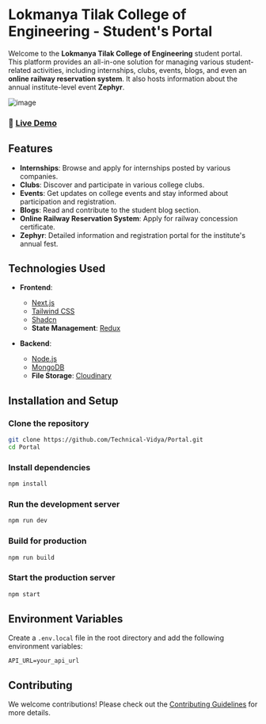 # Lokmanya Tilak College of Engineering - Student's Portal


Welcome to the **Lokmanya Tilak College of Engineering** student portal. This platform provides an all-in-one solution for managing various student-related activities, including internships, clubs, events, blogs, and even an **online railway reservation system**. It also hosts information about the annual institute-level event **Zephyr**.

![image](https://github.com/user-attachments/assets/c7f8313d-a1c1-4902-a09a-743b091691a8)

### 🔗 [Live Demo](https://edu.ingenia-ltce.tech/)

## Features

- **Internships**: Browse and apply for internships posted by various companies.
- **Clubs**: Discover and participate in various college clubs.
- **Events**: Get updates on college events and stay informed about participation and registration.
- **Blogs**: Read and contribute to the student blog section.
- **Online Railway Reservation System**: Apply for railway concession certificate.
- **Zephyr**: Detailed information and registration portal for the institute's annual fest.

## Technologies Used

- **Frontend**:  
  - [Next.js](https://nextjs.org/)
  - [Tailwind CSS](https://tailwindcss.com/)
  - [Shadcn](https://shadcn.dev/)
  - **State Management**: [Redux](https://redux.js.org/)

- **Backend**:  
  - [Node.js](https://nodejs.org/)
  - [MongoDB](https://www.mongodb.com/)
  - **File Storage**: [Cloudinary](https://cloudinary.com/)

## Installation and Setup

### Clone the repository

```bash
git clone https://github.com/Technical-Vidya/Portal.git
cd Portal
```

### Install dependencies

```bash
npm install
```

### Run the development server

```bash
npm run dev
```

### Build for production

```bash
npm run build
```

### Start the production server

```bash
npm start
```

## Environment Variables

Create a `.env.local` file in the root directory and add the following environment variables:

```
API_URL=your_api_url
```

## Contributing

We welcome contributions! Please check out the [Contributing Guidelines](CONTRIBUTING.md) for more details.
